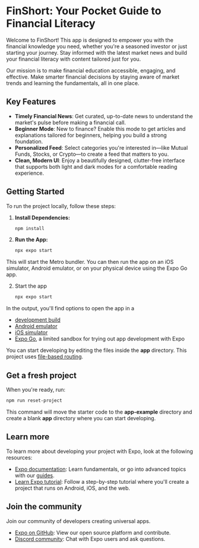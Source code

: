 # FinShort: Your Pocket Guide to Financial Literacy

Welcome to FinShort! This app is designed to empower you with the financial knowledge you need, whether you're a seasoned investor or just starting your journey. Stay informed with the latest market news and build your financial literacy with content tailored just for you.

Our mission is to make financial education accessible, engaging, and effective. Make smarter financial decisions by staying aware of market trends and learning the fundamentals, all in one place.

## Key Features

- **Timely Financial News**: Get curated, up-to-date news to understand the market's pulse before making a financial call.
- **Beginner Mode**: New to finance? Enable this mode to get articles and explanations tailored for beginners, helping you build a strong foundation.
- **Personalized Feed**: Select categories you're interested in—like Mutual Funds, Stocks, or Crypto—to create a feed that matters to you.
- **Clean, Modern UI**: Enjoy a beautifully designed, clutter-free interface that supports both light and dark modes for a comfortable reading experience.

## Getting Started

To run the project locally, follow these steps:

1. **Install Dependencies:**
   ```bash
   npm install
   ```

2. **Run the App:**
   ```bash
   npx expo start
   ```

This will start the Metro bundler. You can then run the app on an iOS simulator, Android emulator, or on your physical device using the Expo Go app.

2. Start the app

   ```bash
   npx expo start
   ```

In the output, you'll find options to open the app in a

- [development build](https://docs.expo.dev/develop/development-builds/introduction/)
- [Android emulator](https://docs.expo.dev/workflow/android-studio-emulator/)
- [iOS simulator](https://docs.expo.dev/workflow/ios-simulator/)
- [Expo Go](https://expo.dev/go), a limited sandbox for trying out app development with Expo

You can start developing by editing the files inside the **app** directory. This project uses [file-based routing](https://docs.expo.dev/router/introduction).

## Get a fresh project

When you're ready, run:

```bash
npm run reset-project
```

This command will move the starter code to the **app-example** directory and create a blank **app** directory where you can start developing.

## Learn more

To learn more about developing your project with Expo, look at the following resources:

- [Expo documentation](https://docs.expo.dev/): Learn fundamentals, or go into advanced topics with our [guides](https://docs.expo.dev/guides).
- [Learn Expo tutorial](https://docs.expo.dev/tutorial/introduction/): Follow a step-by-step tutorial where you'll create a project that runs on Android, iOS, and the web.

## Join the community

Join our community of developers creating universal apps.

- [Expo on GitHub](https://github.com/expo/expo): View our open source platform and contribute.
- [Discord community](https://chat.expo.dev): Chat with Expo users and ask questions.
